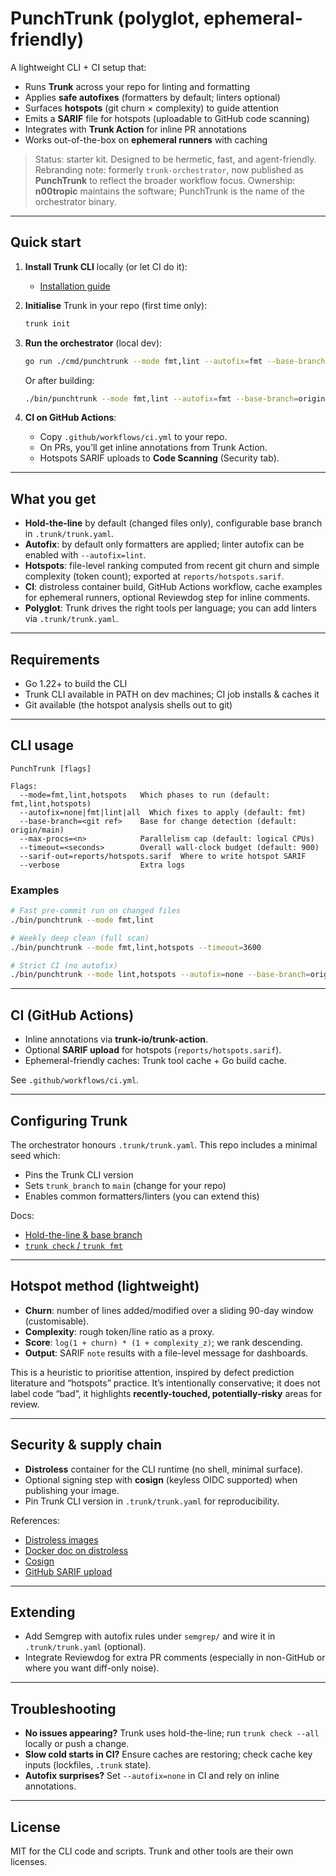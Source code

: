 # PunchTrunk (polyglot, ephemeral-friendly)

A lightweight CLI + CI setup that:

- Runs **Trunk** across your repo for linting and formatting
- Applies **safe autofixes** (formatters by default; linters optional)
- Surfaces **hotspots** (git churn × complexity) to guide attention
- Emits a **SARIF** file for hotspots (uploadable to GitHub code scanning)
- Integrates with **Trunk Action** for inline PR annotations
- Works out-of-the-box on **ephemeral runners** with caching

> Status: starter kit. Designed to be hermetic, fast, and agent-friendly.
> Rebranding note: formerly `trunk-orchestrator`, now published as **PunchTrunk** to reflect the broader workflow focus.
> Ownership: **n00tropic** maintains the software; PunchTrunk is the name of the orchestrator binary.

---

## Quick start

1. **Install Trunk CLI** locally (or let CI do it):
   - [Installation guide](https://docs.trunk.io/code-quality/setup-and-installation/initialize-trunk)
2. **Initialise** Trunk in your repo (first time only):

   ```bash
   trunk init
   ```

3. **Run the orchestrator** (local dev):

   ```bash
   go run ./cmd/punchtrunk --mode fmt,lint --autofix=fmt --base-branch=origin/main
   ```

   Or after building:

   ```bash
   ./bin/punchtrunk --mode fmt,lint --autofix=fmt --base-branch=origin/main
   ```

4. **CI on GitHub Actions**:
   - Copy `.github/workflows/ci.yml` to your repo.
   - On PRs, you’ll get inline annotations from Trunk Action.
   - Hotspots SARIF uploads to **Code Scanning** (Security tab).

---

## What you get

- **Hold-the-line** by default (changed files only), configurable base branch in `.trunk/trunk.yaml`.
- **Autofix**: by default only formatters are applied; linter autofix can be enabled with `--autofix=lint`.
- **Hotspots**: file-level ranking computed from recent git churn and simple complexity (token count); exported at `reports/hotspots.sarif`.
- **CI**: distroless container build, GitHub Actions workflow, cache examples for ephemeral runners, optional Reviewdog step for inline comments.
- **Polyglot**: Trunk drives the right tools per language; you can add linters via `.trunk/trunk.yaml`.

---

## Requirements

- Go 1.22+ to build the CLI
- Trunk CLI available in PATH on dev machines; CI job installs & caches it
- Git available (the hotspot analysis shells out to git)

---

## CLI usage

```text
PunchTrunk [flags]

Flags:
  --mode=fmt,lint,hotspots   Which phases to run (default: fmt,lint,hotspots)
  --autofix=none|fmt|lint|all  Which fixes to apply (default: fmt)
  --base-branch=<git ref>    Base for change detection (default: origin/main)
  --max-procs=<n>            Parallelism cap (default: logical CPUs)
  --timeout=<seconds>        Overall wall-clock budget (default: 900)
  --sarif-out=reports/hotspots.sarif  Where to write hotspot SARIF
  --verbose                  Extra logs
```

### Examples

```bash
# Fast pre-commit run on changed files
./bin/punchtrunk --mode fmt,lint

# Weekly deep clean (full scan)
./bin/punchtrunk --mode fmt,lint,hotspots --timeout=3600

# Strict CI (no autofix)
./bin/punchtrunk --mode lint,hotspots --autofix=none --base-branch=origin/main
```

---

## CI (GitHub Actions)

- Inline annotations via **trunk-io/trunk-action**.
- Optional **SARIF upload** for hotspots (`reports/hotspots.sarif`).
- Ephemeral-friendly caches: Trunk tool cache + Go build cache.

See `.github/workflows/ci.yml`.

---

## Configuring Trunk

The orchestrator honours `.trunk/trunk.yaml`. This repo includes a minimal seed which:

- Pins the Trunk CLI version
- Sets `trunk_branch` to `main` (change for your repo)
- Enables common formatters/linters (you can extend this)

Docs:

- [Hold-the-line & base branch](https://docs.trunk.io/code-quality/setup-and-installation/prevent-new-issues)
- [`trunk check` / `trunk fmt`](https://docs.trunk.io/code-quality/linters/run-linters)

---

## Hotspot method (lightweight)

- **Churn**: number of lines added/modified over a sliding 90-day window (customisable).
- **Complexity**: rough token/line ratio as a proxy.
- **Score**: `log(1 + churn) * (1 + complexity_z)`; we rank descending.
- **Output**: SARIF `note` results with a file-level message for dashboards.

This is a heuristic to prioritise attention, inspired by defect prediction literature and “hotspots” practice. It’s intentionally conservative; it does not label code “bad”, it highlights **recently-touched, potentially-risky** areas for review.

---

## Security & supply chain

- **Distroless** container for the CLI runtime (no shell, minimal surface).
- Optional signing step with **cosign** (keyless OIDC supported) when publishing your image.
- Pin Trunk CLI version in `.trunk/trunk.yaml` for reproducibility.

References:

- [Distroless images](https://github.com/GoogleContainerTools/distroless)
- [Docker doc on distroless](https://docs.docker.com/dhi/core-concepts/distroless/)
- [Cosign](https://github.com/sigstore/cosign)
- [GitHub SARIF upload](https://docs.github.com/en/code-security/code-scanning/integrating-with-code-scanning/uploading-a-sarif-file-to-github)

---

## Extending

- Add Semgrep with autofix rules under `semgrep/` and wire it in `.trunk/trunk.yaml` (optional).
- Integrate Reviewdog for extra PR comments (especially in non-GitHub or where you want diff-only noise).

---

## Troubleshooting

- **No issues appearing?** Trunk uses hold-the-line; run `trunk check --all` locally or push a change.
- **Slow cold starts in CI?** Ensure caches are restoring; check cache key inputs (lockfiles, `.trunk` state).
- **Autofix surprises?** Set `--autofix=none` in CI and rely on inline annotations.

---

## License

MIT for the CLI code and scripts. Trunk and other tools are their own licenses.
